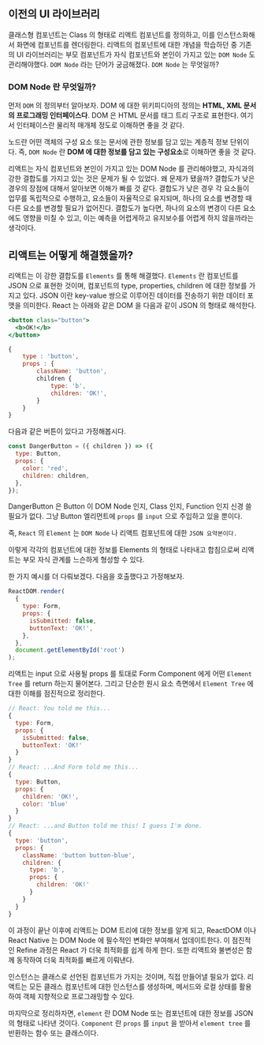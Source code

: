 ## 이전의 UI 라이브러리

클래스형 컴포넌트는 Class 의 형태로 리액트 컴포넌트를 정의하고, 이를 인스턴스화해서 화면에 컴포넌트를 렌더링한다. 리액트의 컴포넌트에 대한 개념을 학습하던 중 기존의 UI 라이브러리는 부모 컴포넌트가 자식 컴포넌트와 본인이 가지고 있는 `DOM Node` 도 관리해야했다. `DOM Node` 라는 단어가 궁금해졌다. `DOM Node` 는 무엇일까?

### DOM Node 란 무엇일까?

먼저 `DOM` 의 정의부터 알아보자. DOM 에 대한 위키피디아의 정의는 **HTML, XML 문서의 프로그래밍 인터페이스다**. DOM 은 HTML 문서를 태그 트리 구조로 표현한다. 여기서 인터페이스란 물리적 매개체 정도로 이해하면 좋을 것 같다.

노드란 어떤 객체의 구성 요소 또는 문서에 관한 정보를 담고 있는 계층적 정보 단위이다. 즉, `DOM Node` 란 **DOM 에 대한 정보를 담고 있는 구성요소**로 이해하면 좋을 것 같다.

리액트는 자식 컴포넌트와 본인이 가지고 있는 DOM Node 를 관리해야했고, 자식과의 강한 결합도를 가지고 있는 것은 문제가 될 수 있었다. 왜 문제가 됐을까? 결합도가 낮은 경우의 장점에 대해서 알아보면 이해가 빠를 것 같다. 결합도가 낮은 경우 각 요소들이 업무를 독립적으로 수행하고, 요소들이 자율적으로 유지되며, 하나의 요소를 변경할 때 다른 요소를 변경할 필요가 없어진다. 결합도가 높다면, 하나의 요소의 변경이 다른 요소에도 영향을 미칠 수 있고, 이는 예측을 어렵게하고 유지보수를 어렵게 하지 않을까라는 생각이다.

## 리액트는 어떻게 해결했을까?

리액트는 이 강한 결합도를 `Elements` 를 통해 해결했다. `Elements` 란 컴포넌트를 JSON 으로 표현한 것이며, 컴포넌트의 type, properties, children 에 대한 정보를 가지고 있다. JSON 이란 key-value 쌍으로 이루어진 데이터를 전송하기 위한 데이터 포맷을 의미한다. React 는 아래와 같은 DOM 을 다음과 같이 JSON 의 형태로 해석한다.

```jsx
<button class="button">
  <b>OK!</b>
</button>
```

```jsx
{
	type : 'button',
	props : {
		className: 'button',
		children {
			type: 'b',
			children: 'OK!',
		}
	}
}
```

다음과 같은 버튼이 있다고 가정해봅시다.

```jsx
const DangerButton = ({ children }) => ({
  type: Button,
  props: {
    color: 'red',
    children: children,
  },
});
```

DangerButton 은 Button 이 DOM Node 인지, Class 인지, Function 인지 신경 쓸 필요가 없다. 그냥 Button 엘리먼트에 `props` 를 `input` 으로 주입하고 있을 뿐이다.

즉, `React` 의 `Element` 는 `DOM Node` 나 리액트 컴포넌트에 대한 `JSON 요약본이다.`

이렇게 각각의 컴포넌트에 대한 정보를 Elements 의 형태로 나타내고 합침으로써 리액트는 부모 자식 관계를 느슨하게 형성할 수 있다.

한 가지 예시를 더 다뤄보겠다. 다음을 호출했다고 가정해보자.

```jsx
ReactDOM.render(
  {
    type: Form,
    props: {
      isSubmitted: false,
      buttonText: 'OK!',
    },
  },
  document.getElementById('root')
);
```

리액트는 input 으로 사용될 props 를 토대로 Form Component 에게 어떤 `Element Tree` 를 return 하는지 물어본다. 그리고 단순한 원시 요소 측면에서 `Element Tree` 에 대한 이해를 점진적으로 정리한다.

```jsx
// React: You told me this...
{
  type: Form,
  props: {
    isSubmitted: false,
    buttonText: 'OK!'
  }
}
// React: ...And Form told me this...
{
  type: Button,
  props: {
    children: 'OK!',
    color: 'blue'
  }
}
// React: ...and Button told me this! I guess I'm done.
{
  type: 'button',
  props: {
    className: 'button button-blue',
    children: {
      type: 'b',
      props: {
        children: 'OK!'
      }
    }
  }
}
```

이 과정이 끝난 이후에 리액트는 DOM 트리에 대한 정보를 알게 되고, ReactDOM 이나 React Native 는 DOM Node 에 필수적인 변화만 부여해서 업데이트한다. 이 점진적인 Refine 과정은 React 가 더욱 최적화를 쉽게 하게 한다. 또한 리액트와 불변성은 함께 동작하여 더욱 최적화를 빠르게 이뤄낸다.

인스턴스는 클래스로 선언된 컴포넌트가 가지는 것이며, 직접 만들어낼 필요가 없다. 리액트는 모든 클래스 컴포넌트에 대한 인스턴스를 생성하며, 메서드와 로컬 상태를 활용하여 객체 지향적으로 프로그래밍할 수 있다.

마지막으로 정리하자면, `element` 란 DOM Node 또는 컴포넌트에 대한 정보를 JSON 의 형태로 나타낸 것이다. `Component` 란 `props` 를 `input` 을 받아서 `element tree` 를 반환하는 함수 또는 클래스이다.
